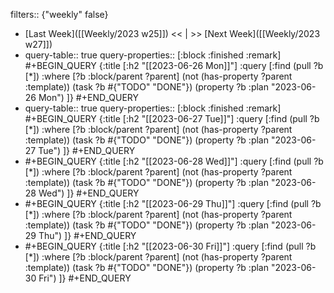 filters:: {"weekly" false}

- [Last Week]([[Weekly/2023 w25]]) << | >> [Next Week]([[Weekly/2023 w27]])
- query-table:: true
  query-properties:: [:block :finished :remark]
  #+BEGIN_QUERY
  {:title [:h2 "[[2023-06-26 Mon]]"]
   :query [:find (pull ?b [*])
       :where
       [?b :block/parent ?parent]
       (not (has-property ?parent :template))
       (task ?b #{"TODO" "DONE"})
       (property ?b :plan "2023-06-26 Mon")
  ]}
  #+END_QUERY
- query-table:: true
  query-properties:: [:block :finished :remark]
  #+BEGIN_QUERY
  {:title [:h2 "[[2023-06-27 Tue]]"]
   :query [:find (pull ?b [*])
       :where
       [?b :block/parent ?parent]
       (not (has-property ?parent :template))
       (task ?b #{"TODO" "DONE"})
       (property ?b :plan "2023-06-27 Tue")
  ]}
  #+END_QUERY
- #+BEGIN_QUERY
  {:title [:h2 "[[2023-06-28 Wed]]"]
   :query [:find (pull ?b [*])
       :where
       [?b :block/parent ?parent]
       (not (has-property ?parent :template))
       (task ?b #{"TODO" "DONE"})
       (property ?b :plan "2023-06-28 Wed")
  ]}
  #+END_QUERY
- #+BEGIN_QUERY
  {:title [:h2 "[[2023-06-29 Thu]]"]
   :query [:find (pull ?b [*])
       :where
       [?b :block/parent ?parent]
       (not (has-property ?parent :template))
       (task ?b #{"TODO" "DONE"})
       (property ?b :plan "2023-06-29 Thu")
  ]}
  #+END_QUERY
- #+BEGIN_QUERY
  {:title [:h2 "[[2023-06-30 Fri]]"]
   :query [:find (pull ?b [*])
       :where
       [?b :block/parent ?parent]
       (not (has-property ?parent :template))
       (task ?b #{"TODO" "DONE"})
       (property ?b :plan "2023-06-30 Fri")
  ]}
  #+END_QUERY